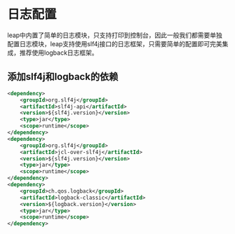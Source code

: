 # 日志配置

leap中内置了简单的日志模块，只支持打印到控制台，因此一般我们都需要单独配置日志模块，leap支持使用slf4j接口的日志框架，只需要简单的配置即可完美集成，推荐使用logback日志框架。

## 添加slf4j和logback的依赖

```xml
<dependency>
    <groupId>org.slf4j</groupId>
    <artifactId>slf4j-api</artifactId>
    <version>${slf4j.version}</version>
    <type>jar</type>
    <scope>runtime</scope>
</dependency>
<dependency>
    <groupId>org.slf4j</groupId>
    <artifactId>jcl-over-slf4j</artifactId>
    <version>${slf4j.version}</version>
    <type>jar</type>
    <scope>runtime</scope>
</dependency>
<dependency>
    <groupId>ch.qos.logback</groupId>
    <artifactId>logback-classic</artifactId>
    <version>${logback.version}</version>
    <type>jar</type>
    <scope>runtime</scope>
</dependency>
```